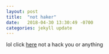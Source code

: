 ```yaml
---
layout: post
title:  "not haker"
date:   2018-04-30 13:30:49 -0700
categories: jekyll update
---
```


lol click [here][link-to-flat] not a hack you or anything

[link-to-flat]: http://i0.kym-cdn.com/photos/images/original/001/205/102/61a.jpg
